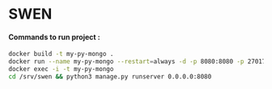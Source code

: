 # SWEN

#### Commands to run project :

```bash
docker build -t my-py-mongo .
docker run --name my-py-mongo --restart=always -d -p 8080:8080 -p 27017:27017 -v $PWD/srv:/srv py-mongo mongod --auth
docker exec -i -t my-py-mongo 
cd /srv/swen && python3 manage.py runserver 0.0.0.0:8080
```

